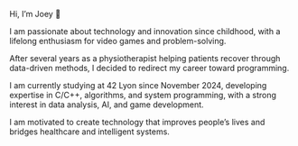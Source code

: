 Hi, I’m Joey 👋

I am passionate about technology and innovation since childhood, with a lifelong enthusiasm for video games and problem-solving.

After several years as a physiotherapist helping patients recover through data-driven methods, I decided to redirect my career toward programming.

I am currently studying at 42 Lyon since November 2024, developing expertise in C/C++, algorithms, and system programming, with a strong interest in data analysis, AI, and game development.

I am motivated to create technology that improves people’s lives and bridges healthcare and intelligent systems.
